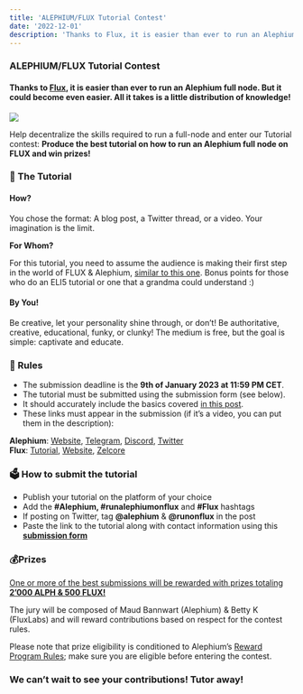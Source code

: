 ```yaml
---
title: 'ALEPHIUM/FLUX Tutorial Contest'
date: '2022-12-01'
description: 'Thanks to Flux, it is easier than ever to run an Alephium full node. But it could become even easier. All it takes is a little distribution…'
---
```


### **ALEPHIUM/FLUX Tutorial Contest**

#### Thanks to <a href="https://runonflux.io/" class="markup--anchor markup--h4-anchor" data-href="https://runonflux.io/" rel="noopener" target="_blank">Flux</a>, it is easier than ever to run an Alephium full node. But it could become even easier. All it takes is a little distribution of knowledge!

![](https://cdn-images-1.medium.com/max/800/1*c2nrLRre7AjVeqoPrjxShw.jpeg)

Help decentralize the skills required to run a full-node and enter our Tutorial contest: **Produce the best tutorial on how to run an Alephium full node on FLUX and win prizes!**

### 🏫 The Tutorial

#### How?

You chose the format: A blog post, a Twitter thread, or a video. Your imagination is the limit.

**For Whom?**

For this tutorial, you need to assume the audience is making their first step in the world of FLUX & Alephium, <a href="https://medium.com/@alephium/host-your-alephium-node-via-the-flux-marketplace-2f3a5ab85263" class="markup--anchor markup--p-anchor" data-href="https://medium.com/@alephium/host-your-alephium-node-via-the-flux-marketplace-2f3a5ab85263" target="_blank">similar to this one</a>. Bonus points for those who do an ELI5 tutorial or one that a grandma could understand :)

#### By You!

Be creative, let your personality shine through, or don’t! Be authoritative, creative, educational, funky, or clunky! The medium is free, but the goal is simple: captivate and educate.

### 📝 Rules

- <span id="ca9e">The submission deadline is the **9th of January 2023 at 11:59 PM CET**.</span>
- <span id="1786">The tutorial must be submitted using the submission form (see below).</span>
- <span id="165a">It should accurately include the basics covered <a href="https://medium.com/@alephium/host-your-alephium-node-via-the-flux-marketplace-2f3a5ab85263" class="markup--anchor markup--li-anchor" data-href="https://medium.com/@alephium/host-your-alephium-node-via-the-flux-marketplace-2f3a5ab85263" target="_blank">in this post</a>.</span>
- <span id="1aac">These links must appear in the submission (if it’s a video, you can put them in the description):</span>

**Alephium**: <a href="https://alephium.org/" class="markup--anchor markup--p-anchor" data-href="https://alephium.org/" rel="noopener" target="_blank">Website</a>, <a href="https://t.me/alephiumgroup" class="markup--anchor markup--p-anchor" data-href="https://t.me/alephiumgroup" rel="noopener" target="_blank">Telegram</a>, <a href="https://alephium.org/discord" class="markup--anchor markup--p-anchor" data-href="https://alephium.org/discord" rel="noopener" target="_blank">Discord</a>, <a href="https://twitter.com/alephium" class="markup--anchor markup--p-anchor" data-href="https://twitter.com/alephium" rel="noopener" target="_blank">Twitter</a>  
**Flux**: <a href="https://medium.com/@alephium/host-your-alephium-node-via-the-flux-marketplace-2f3a5ab85263" class="markup--anchor markup--p-anchor" data-href="https://medium.com/@alephium/host-your-alephium-node-via-the-flux-marketplace-2f3a5ab85263" target="_blank">Tutorial</a>, <a href="https://runonflux.io/" class="markup--anchor markup--p-anchor" data-href="https://runonflux.io/" rel="noopener" target="_blank">Website</a>, <a href="https://zelcore.io/" class="markup--anchor markup--p-anchor" data-href="https://zelcore.io/" rel="noopener" target="_blank">Zelcore</a>

### 🗳️ How to submit the tutorial

- <span id="c537">Publish your tutorial on the platform of your choice</span>
- <span id="6c58">Add the **\#Alephium, \#runalephiumonflux** and **\#Flux** hashtags</span>
- <span id="2756">If posting on Twitter, tag **@alephium** & **@runonflux** in the post</span>
- <span id="db50">Paste the link to the tutorial along with contact information using this <a href="https://forms.gle/ZCTn3nYVpUhwCKVQ8" class="markup--anchor markup--li-anchor" data-href="https://forms.gle/ZCTn3nYVpUhwCKVQ8" rel="noopener" target="_blank"><strong>submission form</strong></a></span>

### 💰Prizes

<a href="https://medium.com/m/callback/email?token=ab1ef79cb161&amp;operation=login&amp;state=medium&amp;source=email-e53ef0fb4f3e-1670944837875-auth.login------0-------------------cf81e380_6f4f_488c_ac52_86fdfd8f04a6" class="markup--anchor markup--p-anchor" data-href="https://medium.com/m/callback/email?token=ab1ef79cb161&amp;operation=login&amp;state=medium&amp;source=email-e53ef0fb4f3e-1670944837875-auth.login------0-------------------cf81e380_6f4f_488c_ac52_86fdfd8f04a6" target="_blank">One or more of the best submissions will be rewarded with prizes totaling <strong>2’000 ALPH &amp; 500 FLUX!</strong></a>

The jury will be composed of Maud Bannwart (Alephium) & Betty K (FluxLabs) and will reward contributions based on respect for the contest rules.

Please note that prize eligibility is conditioned to Alephium’s <a href="https://github.com/alephium/community/blob/master/RewardProgramRules.md" class="markup--anchor markup--p-anchor" data-href="https://github.com/alephium/community/blob/master/RewardProgramRules.md" rel="noopener" target="_blank">Reward Program Rules</a>; make sure you are eligible before entering the contest.

### We can’t wait to see your contributions! Tutor away!
